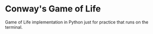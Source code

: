 # Conway's Game of Life
Game of Life implementation in Python just for practice that runs on the terminal.
